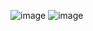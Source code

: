 ![image](https://user-images.githubusercontent.com/58912796/150558981-d4cc6f10-faa1-4961-adb8-20489480096b.png)
![image](https://user-images.githubusercontent.com/58912796/150559136-e92c3a6f-e6b9-4242-9b6c-f3c75ae446a5.png)
